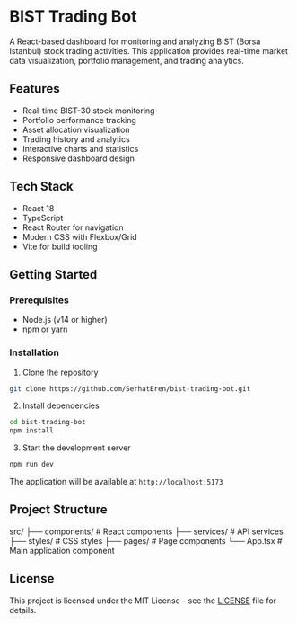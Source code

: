# BIST Trading Bot

A React-based dashboard for monitoring and analyzing BIST (Borsa Istanbul) stock trading activities. This application provides real-time market data visualization, portfolio management, and trading analytics.

## Features

- Real-time BIST-30 stock monitoring
- Portfolio performance tracking
- Asset allocation visualization
- Trading history and analytics
- Interactive charts and statistics
- Responsive dashboard design

## Tech Stack

- React 18
- TypeScript
- React Router for navigation
- Modern CSS with Flexbox/Grid
- Vite for build tooling

## Getting Started

### Prerequisites

- Node.js (v14 or higher)
- npm or yarn

### Installation

1. Clone the repository
```bash
git clone https://github.com/SerhatEren/bist-trading-bot.git
```

2. Install dependencies
```bash
cd bist-trading-bot
npm install
```

3. Start the development server
```bash
npm run dev
```

The application will be available at `http://localhost:5173`

## Project Structure
src/
├── components/ # React components
├── services/ # API services
├── styles/ # CSS styles
├── pages/ # Page components
└── App.tsx # Main application component

## License

This project is licensed under the MIT License - see the [LICENSE](LICENSE) file for details.